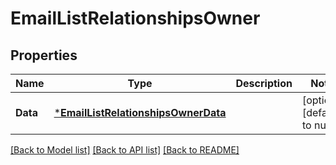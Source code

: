 # EmailListRelationshipsOwner

## Properties
Name | Type | Description | Notes
------------ | ------------- | ------------- | -------------
**Data** | [***EmailListRelationshipsOwnerData**](EmailList_relationships_owner_data.md) |  | [optional] [default to null]

[[Back to Model list]](../README.md#documentation-for-models) [[Back to API list]](../README.md#documentation-for-api-endpoints) [[Back to README]](../README.md)

